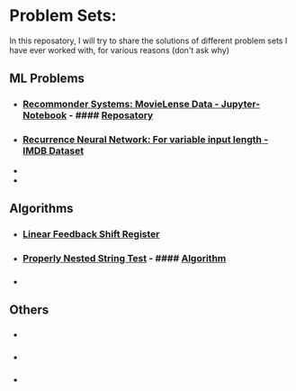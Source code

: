 # Problem Sets:
In this reposatory, I will try to share the solutions of different problem sets I have ever worked with, for various reasons (don't ask why)

## ML Problems
* ### [Recommonder Systems: MovieLense Data - Jupyter-Notebook](https://nbviewer.jupyter.org/github/nikeshbajaj/ProblemSets/blob/master/MovieLense/MovieLense-LatestSmallData.ipynb) - #### [Reposatory](https://github.com/Nikeshbajaj/ProblemSets/tree/master/MovieLense)
* ### [Recurrence Neural Network: For variable input length - IMDB Dataset](https://nbviewer.jupyter.org/github/nikeshbajaj/DeepLearning_TensorflowKeras/blob/master/RNN_Variable_Input_Length.ipynb)
*
*


## Algorithms
* ### [Linear Feedback Shift Register](https://pypi.org/project/pylfsr/)
* ### [Properly Nested String Test](https://nbviewer.jupyter.org/github/nikeshbajaj/ProblemSets/blob/master/PNST-Algorithm/Solution_to_PNS.ipynb)  - #### [Algorithm](https://github.com/Nikeshbajaj/ProblemSets/blob/master/PNST-Algorithm/PNST_Algorithm.py)
 
* ### 

## Others
* ### 
* ### 
* ### 
